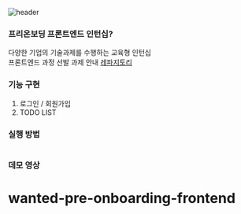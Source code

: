 ![header](https://capsule-render.vercel.app/api?type=Rounded&color=auto&height=150&section=header&text=wanted-pre-onboarding-frontend&fontSize=40)

### 프리온보딩 프론트엔드 인턴십?

다양한 기업의 기술과제를 수행하는 교육형 인턴십  
프론트엔드 과정 선발 과제 안내 [레파지토리](https://github.com/walking-sunset/selection-task)

### 기능 구현

1. 로그인 / 회원가입
2. TODO LIST

### 실행 방법

```shell

```

### 데모 영상
# wanted-pre-onboarding-frontend
